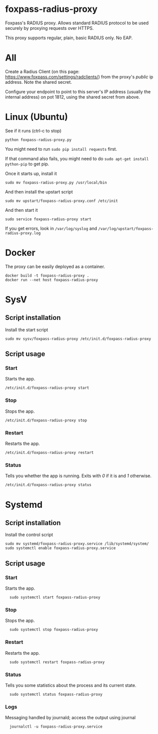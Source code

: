 # foxpass-radius-proxy
Foxpass's RADIUS proxy. Allows standard RADIUS protocol to be used securely by proxying requests over HTTPS.

This proxy supports regular, plain, basic RADIUS only. No EAP.

All
===
Create a Radius Client (on this page: https://www.foxpass.com/settings/radclients/) from the proxy's *public* ip address. Note the shared secret.

Configure your endpoint to point to this server's IP address (usually the internal address) on pot 1812, using the shared secret from above.

Linux (Ubuntu)
=====

See if it runs (ctrl-c to stop)
```
python foxpass-radius-proxy.py
```

You might need to run `sudo pip install requests` first.

If that command also fails, you might need to do `sudo apt-get install python-pip` to get pip.

Once it starts up, install it
```
sudo mv foxpass-radius-proxy.py /usr/local/bin
```

And then install the upstart script
```
sudo mv upstart/foxpass-radius-proxy.conf /etc/init
```

And then start it
```
sudo service foxpass-radius-proxy start
```

If you get errors, look in `/var/log/syslog` and `/var/log/upstart/foxpass-radius-proxy.log`

Docker
=====

The proxy can be easily deployed as a container.

```shell
docker build -t foxpass-radius-proxy .
docker run --net host foxpass-radius-proxy
```

SysV
=====

Script installation
------------
Install the start script
```
sudo mv sysv/foxpass-radius-proxy /etc/init.d/foxpass-radius-proxy
```

Script usage
------------

### Start ###

Starts the app.

    /etc/init.d/foxpass-radius-proxy start

### Stop ###

Stops the app.

    /etc/init.d/foxpass-radius-proxy stop

### Restart ###

Restarts the app.

    /etc/init.d/foxpass-radius-proxy restart

### Status ###

Tells you whether the app is running. Exits with _0_ if it is and _1_
otherwise.

    /etc/init.d/foxpass-radius-proxy status

Systemd
=====

Script installation
------------
Install the control script
```
sudo mv systemd/foxpass-radius-proxy.service /lib/systemd/system/
sudo systemctl enable foxpass-radius-proxy.service
```

Script usage
------------

### Start ###

Starts the app.

      sudo systemctl start foxpass-radius-proxy

### Stop ###

Stops the app.

      sudo systemctl stop foxpass-radius-proxy

### Restart ###

Restarts the app.

      sudo systemctl restart foxpass-radius-proxy

### Status ###

Tells you some statistics about the process and its current state.

      sudo systemctl status foxpass-radius-proxy

### Logs ###

Messaging handled by journald; access the output using journal

      journalctl -u foxpass-radius-proxy.service

